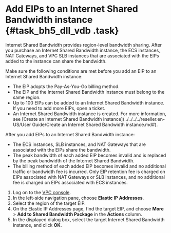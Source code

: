 # Add EIPs to an Internet Shared Bandwidth instance {#task_bh5_dll_vdb .task}

Internet Shared Bandwidth provides region-level bandwidth sharing. After you purchase an Internet Shared Bandwidth instance, the ECS instances, NAT Gateways, and VPC SLB instances that are associated with the EIPs added to the instance can share the bandwidth.

Make sure the following conditions are met before you add an EIP to an Internet Shared Bandwidth instance:

-   The EIP adopts the Pay-As-You-Go billing method.
-   The EIP and the Internet Shared Bandwidth instance must belong to the same region.
-   Up to 100 EIPs can be added to an Internet Shared Bandwidth instance. If you need to add more EIPs, open a ticket.
-   An Internet Shared Bandwidth instance is created. For more information, see [Create an Internet Shared Bandwidth instance](../../../../reseller.en-US/User Guide/Create an Internet Shared Bandwidth instance.md#).

After you add EIPs to an Internet Shared Bandwidth instance:

-   The ECS instances, SLB instances, and NAT Gateways that are associated with the EIPs share the bandwidth.
-   The peak bandwidth of each added EIP becomes invalid and is replaced by the peak bandwidth of the Internet Shared Bandwidth.
-   The billing method of each added EIP becomes invalid and no additional traffic or bandwidth fee is incurred. Only EIP retention fee is charged on EIPs associated with NAT Gateways or SLB instances, and no additional fee is charged on EIPs associated with ECS instances.

1.  Log on to the [VPC console](https://partners-intl.console.aliyun.com/#/vpc).
2.  In the left-side navigation pane, choose **Elastic IP Addresses**.
3.  Select the region of the target EIP.
4.  On the Elastic IP Addresses page, find the target EIP, and choose **More** \> **Add to Shared Bandwidth Package** in the **Actions** column.
5.  In the displayed dialog box, select the target Internet Shared Bandwidth instance, and click **OK**.


